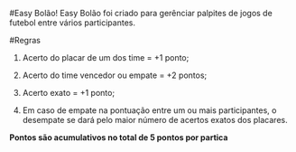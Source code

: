#Easy Bolão!
Easy Bolão foi criado para gerênciar palpites de jogos de futebol entre vários participantes.

#Regras
1) Acerto do placar de um dos time = +1 ponto;

2) Acerto do time vencedor ou empate = +2 pontos;

3) Acerto exato = +1 ponto;

4) Em caso de empate na pontuação entre um ou mais participantes, o desempate se dará pelo maior número de acertos exatos dos placares.

**Pontos são acumulativos no total de 5 pontos por partica**
